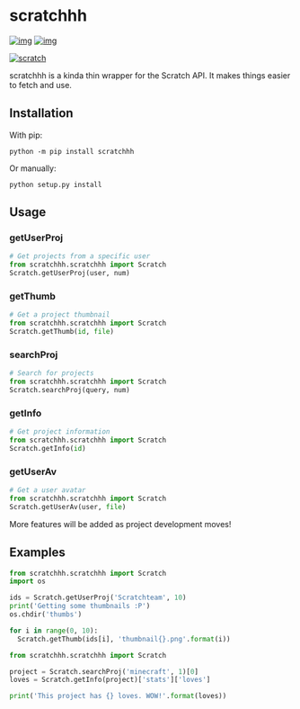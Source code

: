 # scratchhh
[![img](https://shields.io/badge/view-on%20github-black?logo=github)](https://github.com/themysticsavages/scratchhh)
[![img](https://shields.io/badge/pypi-0.1.0-blue?logo=pypi)](https://pypi.org/project/scratchhh)

[![scratch](https://scratch.mit.edu/images/logo_sm.png)](https://scratch.mit.edu)

scratchhh is a kinda thin wrapper for the Scratch API. It makes things easier to fetch and use.

## Installation
With pip:
```
python -m pip install scratchhh
```
Or manually:
```
python setup.py install
```

## Usage
### getUserProj
```py
# Get projects from a specific user
from scratchhh.scratchhh import Scratch
Scratch.getUserProj(user, num)
```
### getThumb
```py
# Get a project thumbnail
from scratchhh.scratchhh import Scratch
Scratch.getThumb(id, file)
```
### searchProj
```py
# Search for projects
from scratchhh.scratchhh import Scratch
Scratch.searchProj(query, num)
```
### getInfo
```py
# Get project information
from scratchhh.scratchhh import Scratch
Scratch.getInfo(id)
```
### getUserAv
```py
# Get a user avatar
from scratchhh.scratchhh import Scratch
Scratch.getUserAv(user, file)
```

More features will be added as project development moves!

## Examples
```py
from scratchhh.scratchhh import Scratch
import os

ids = Scratch.getUserProj('Scratchteam', 10)
print('Getting some thumbnails :P')
os.chdir('thumbs')

for i in range(0, 10):
  Scratch.getThumb(ids[i], 'thumbnail{}.png'.format(i))
```
```py
from scratchhh.scratchhh import Scratch

project = Scratch.searchProj('minecraft', 1)[0]
loves = Scratch.getInfo(project)['stats']['loves']

print('This project has {} loves. WOW!'.format(loves))
```
